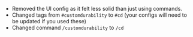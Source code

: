 + Removed the UI config as it felt less solid than just using commands.
+ Changed tags from `#customdurability` to `#cd` (your configs will need to be updated if you used these)
+ Changed command `/customdurability` to `/cd`